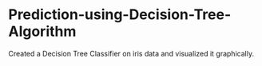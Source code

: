 # Prediction-using-Decision-Tree-Algorithm
Created a Decision Tree Classifier on iris data and visualized it graphically.
